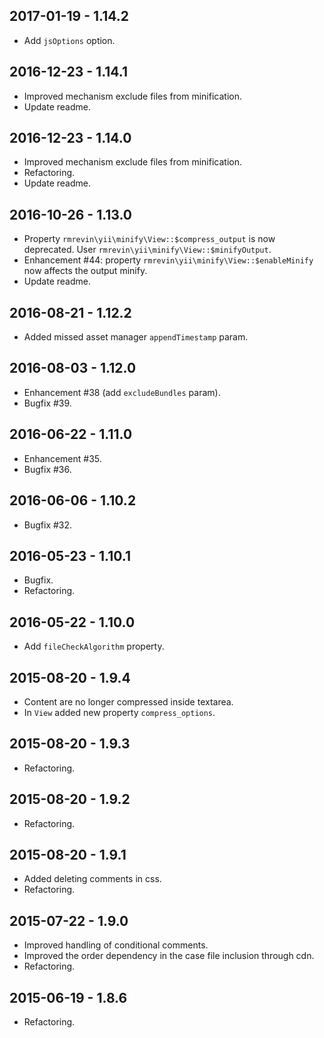 2017-01-19 - 1.14.2
-------------------
* Add `jsOptions` option.

2016-12-23 - 1.14.1
-------------------
* Improved mechanism exclude files from minification.
* Update readme.

2016-12-23 - 1.14.0
-------------------
* Improved mechanism exclude files from minification.
* Refactoring.
* Update readme.

2016-10-26 - 1.13.0
-------------------
* Property `rmrevin\yii\minify\View::$compress_output` is now deprecated. User `rmrevin\yii\minify\View::$minifyOutput`.
* Enhancement #44: property `rmrevin\yii\minify\View::$enableMinify` now affects the output minify.
* Update readme.

2016-08-21 - 1.12.2
-------------------
* Added missed asset manager `appendTimestamp` param.

2016-08-03 - 1.12.0
-------------------
* Enhancement #38 (add `excludeBundles` param).
* Bugfix #39.

2016-06-22 - 1.11.0
-------------------
* Enhancement #35.
* Bugfix #36.

2016-06-06 - 1.10.2
-------------------
* Bugfix #32.

2016-05-23 - 1.10.1
-------------------
* Bugfix.
* Refactoring.

2016-05-22 - 1.10.0
-------------------
* Add `fileCheckAlgorithm` property.

2015-08-20 - 1.9.4
------------------
* Content are no longer compressed inside textarea.
* In `View` added new property `compress_options`.

2015-08-20 - 1.9.3
------------------
* Refactoring.

2015-08-20 - 1.9.2
------------------
* Refactoring.

2015-08-20 - 1.9.1
------------------
* Added deleting comments in css.
* Refactoring.

2015-07-22 - 1.9.0
------------------
* Improved handling of conditional comments.
* Improved the order dependency in the case file inclusion through cdn.
* Refactoring.

2015-06-19 - 1.8.6
------------------
* Refactoring.
